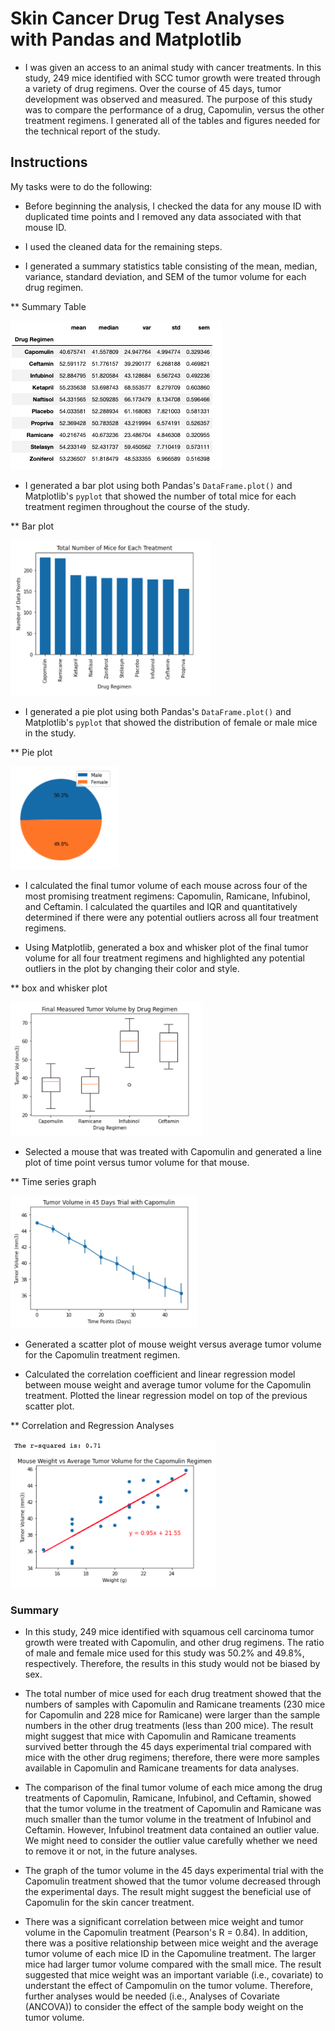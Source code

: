 # Skin Cancer Drug Test Analyses with Pandas and Matplotlib

* I was given an access to an animal study with cancer treatments. In this study, 249 mice identified with SCC tumor growth were treated through a variety of drug regimens. Over the course of 45 days, tumor development was observed and measured. The purpose of this study was to compare the performance of a drug, Capomulin, versus the other treatment regimens. I generated all of the tables and figures needed for the technical report of the study. 

## Instructions

My tasks were to do the following:

* Before beginning the analysis, I checked the data for any mouse ID with duplicated time points and I removed any data associated with that mouse ID.

* I used the cleaned data for the remaining steps.

* I generated a summary statistics table consisting of the mean, median, variance, standard deviation, and SEM of the tumor volume for each drug regimen.


** Summary Table

![table](Readme_Images/table.png)



* I generated a bar plot using both Pandas's `DataFrame.plot()` and Matplotlib's `pyplot` that showed the number of total mice for each treatment regimen throughout the course of the study.


** Bar plot

![bar_graph_1](Readme_Images/bar_graph_1.png)


* I generated a pie plot using both Pandas's `DataFrame.plot()` and Matplotlib's `pyplot` that showed the distribution of female or male mice in the study.


** Pie plot

![pie_graph](Readme_Images/pie_graph.png)


* I calculated the final tumor volume of each mouse across four of the most promising treatment regimens: Capomulin, Ramicane, Infubinol, and Ceftamin. I calculated the quartiles and IQR and quantitatively determined if there were any potential outliers across all four treatment regimens.

* Using Matplotlib, generated a box and whisker plot of the final tumor volume for all four treatment regimens and highlighted any potential outliers in the plot by changing their color and style.


** box and whisker plot

![boxplot](Readme_Images/boxplot.png)


* Selected a mouse that was treated with Capomulin and generated a line plot of time point versus tumor volume for that mouse.


** Time series graph

![time_series](Readme_Images/time_series.png)


* Generated a scatter plot of mouse weight versus average tumor volume for the Capomulin treatment regimen.

* Calculated the correlation coefficient and linear regression model between mouse weight and average tumor volume for the Capomulin treatment. Plotted the linear regression model on top of the previous scatter plot.


** Correlation and Regression Analyses

![regression](Readme_Images/regression.png)


### Summary
* In this study, 249 mice identified with squamous cell carcinoma tumor growth were treated with Capomulin, and other drug regimens. The ratio of male and female mice used for this study was 50.2% and 49.8%, respectively. Therefore, the results in this study would not be biased by sex. 

* The total number of mice used for each drug treatment showed that the numbers of samples with Capomulin and Ramicane treaments (230 mice for Capomulin and 228 mice for Ramicane) were larger than the sample numbers in the other drug treatments (less than 200 mice). The result might suggest that mice with Capomulin and Ramicane treaments survived better through the 45 days experimental trial compared with mice with the other drug regimens; therefore, there were more samples available in Capomulin and Ramicane treaments for data analyses. 

* The comparison of the final tumor volume of each mice among the drug treatments of Capomulin, Ramicane, Infubinol, and Ceftamin, showed that the tumor volume in the treatment of Capomulin and Ramicane was much smaller than the tumor volume in the treatment of Infubinol and Ceftamin. However, Infubinol treatment data contained an outlier value. We might need to consider the outlier value carefully whether we need to remove it or not, in the future analyses. 

* The graph of the tumor volume in the 45 days experimental trial with the Capomulin treatment showed that the tumor volume decreased through the experimental days. The result might suggest the beneficial use of Capomulin for the skin cancer treatment. 

* There was a significant correlation between mice weight and tumor volume in the Capomulin treatment (Pearson's R = 0.84). In addition, there was a positive relationship between mice weight and the average tumor volume of each mice ID in the Capomuline treatment. The larger mice had larger tumor volume compared with the small mice. The result suggested that mice weight was an important variable (i.e., covariate) to understant the effect of Campomulin on the tumor volume. Therefore, further analyses would be needed (i.e., Analyses of Covariate (ANCOVA)) to consider the effect of the sample body weight on the tumor volume. 

